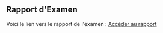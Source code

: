 ## Rapport d'Examen

Voici le lien vers le rapport de l'examen : [Accéder au rapport](https://docs.google.com/document/d/1Hs6paxIFSp9ERsL8_6i-TbZuof5BbBd57VobiGnOAAo/edit?usp=sharing)

